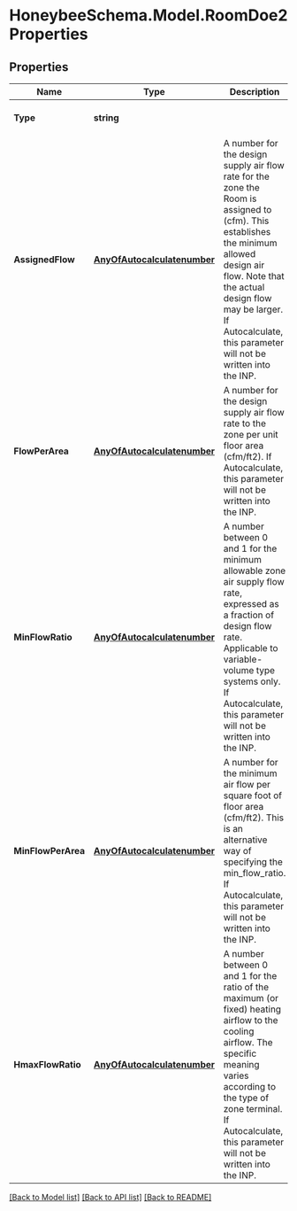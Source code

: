 
# HoneybeeSchema.Model.RoomDoe2Properties

## Properties

Name | Type | Description | Notes
------------ | ------------- | ------------- | -------------
**Type** | **string** |  | [optional] [readonly] [default to "RoomDoe2Properties"]
**AssignedFlow** | [**AnyOfAutocalculatenumber**](AnyOfAutocalculatenumber.md) | A number for the design supply air flow rate for the zone the Room is assigned to (cfm). This establishes the minimum allowed design air flow. Note that the actual design flow may be larger. If Autocalculate, this parameter will not be written into the INP. | [optional] 
**FlowPerArea** | [**AnyOfAutocalculatenumber**](AnyOfAutocalculatenumber.md) | A number for the design supply air flow rate to the zone per unit floor area (cfm/ft2). If Autocalculate, this parameter will not be written into the INP. | [optional] 
**MinFlowRatio** | [**AnyOfAutocalculatenumber**](AnyOfAutocalculatenumber.md) | A number between 0 and 1 for the minimum allowable zone air supply flow rate, expressed as a fraction of design flow rate. Applicable to variable-volume type systems only. If Autocalculate, this parameter will not be written into the INP. | [optional] 
**MinFlowPerArea** | [**AnyOfAutocalculatenumber**](AnyOfAutocalculatenumber.md) | A number for the minimum air flow per square foot of floor area (cfm/ft2). This is an alternative way of specifying the min_flow_ratio. If Autocalculate, this parameter will not be written into the INP. | [optional] 
**HmaxFlowRatio** | [**AnyOfAutocalculatenumber**](AnyOfAutocalculatenumber.md) | A number between 0 and 1 for the ratio of the maximum (or fixed) heating airflow to the cooling airflow. The specific meaning varies according to the type of zone terminal. If Autocalculate, this parameter will not be written into the INP. | [optional] 

[[Back to Model list]](../README.md#documentation-for-models)
[[Back to API list]](../README.md#documentation-for-api-endpoints)
[[Back to README]](../README.md)

